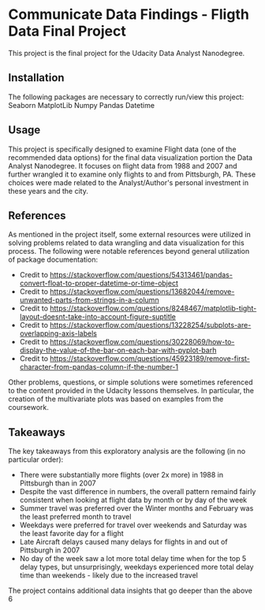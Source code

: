 # Communicate Data Findings - Fligth Data Final Project

This project is the final project for the Udacity Data Analyst Nanodegree.

## Installation

The following packages are necessary to correctly run/view this project:
Seaborn
MatplotLib
Numpy
Pandas
Datetime

## Usage

This project is specifically designed to examine Flight data (one of the recommended data options)
for the final data visualization portion the Data Analyst Nanodegree. It focuses on flight data from
1988 and 2007 and further wrangled it to examine only flights to and from Pittsburgh, PA. 
These choices were made related to the Analyst/Author's personal investment in these years and the city.

## References

As mentioned in the project itself, some external resources were utilized in solving problems related to
data wrangling and data visualization for this process. The following were notable references beyond
general utilization of package documentation:

- Credit to https://stackoverflow.com/questions/54313461/pandas-convert-float-to-proper-datetime-or-time-object
- Credit to https://stackoverflow.com/questions/13682044/remove-unwanted-parts-from-strings-in-a-column
- Credit to https://stackoverflow.com/questions/8248467/matplotlib-tight-layout-doesnt-take-into-account-figure-suptitle
- Credit to https://stackoverflow.com/questions/13228254/subplots-are-overlapping-axis-labels
- Credit to https://stackoverflow.com/questions/30228069/how-to-display-the-value-of-the-bar-on-each-bar-with-pyplot-barh
- Credit to https://stackoverflow.com/questions/45923189/remove-first-character-from-pandas-column-if-the-number-1

Other problems, questions, or simple solutions were sometimes referenced to the content provided in the Udacity
lessons themselves. In particular, the creation of the multivariate plots was based on examples from the coursework.

## Takeaways

The key takeaways from this exploratory analysis are the following (in no particular order):

- There were substantially more flights (over 2x more) in 1988 in Pittsburgh than in 2007
- Despite the vast difference in numbers, the overall pattern remaind fairly consistent when looking at flight data by month or by day of the week
- Summer travel was preferred over the Winter months and February was the least preferred month to travel
- Weekdays were preferred for travel over weekends and Saturday was the least favorite day for a flight
- Late Aircraft delays caused many delays for flights in and out of Pittsburgh in 2007
- No day of the week saw a lot more total delay time when for the top 5 delay types, but unsurprisingly, weekdays experienced more total delay time than weekends - likely due to the increased travel

The project contains additional data insights that go deeper than the above 6 